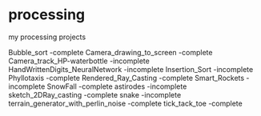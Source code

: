 # processing
my processing projects


Bubble_sort -complete
Camera_drawing_to_screen -complete
Camera_track_HP-waterbottle -incomplete
HandWrittenDigits_NeuralNetwork -incomplete
Insertion_Sort -incomplete
Phyllotaxis -complete
Rendered_Ray_Casting -complete
Smart_Rockets -incomplete
SnowFall -complete
astirodes -incomplete
sketch_2DRay_casting -complete
snake -incomplete
terrain_generator_with_perlin_noise -complete
tick_tack_toe -complete
